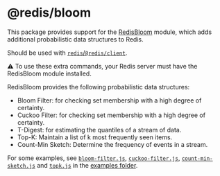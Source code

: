 # @redis/bloom

This package provides support for the [RedisBloom](https://redis.io/docs/data-types/probabilistic/) module, which adds additional probabilistic data structures to Redis.

Should be used with [`redis`/`@redis/client`](https://github.com/redis/node-redis).

:warning: To use these extra commands, your Redis server must have the RedisBloom module installed.

RedisBloom provides the following probabilistic data structures:

* Bloom Filter: for checking set membership with a high degree of certainty.
* Cuckoo Filter: for checking set membership with a high degree of certainty.
* T-Digest: for estimating the quantiles of a stream of data.
* Top-K: Maintain a list of k most frequently seen items.
* Count-Min Sketch: Determine the frequency of events in a stream.

For some examples, see [`bloom-filter.js`](https://github.com/redis/node-redis/tree/master/examples/bloom-filter.js), [`cuckoo-filter.js`](https://github.com/redis/node-redis/tree/master/examples/cuckoo-filter.js), [`count-min-sketch.js`](https://github.com/redis/node-redis/tree/master/examples/count-min-sketch.js) and [`topk.js`](https://github.com/redis/node-redis/tree/master/examples/topk.js) in the [examples folder](https://github.com/redis/node-redis/tree/master/examples).
